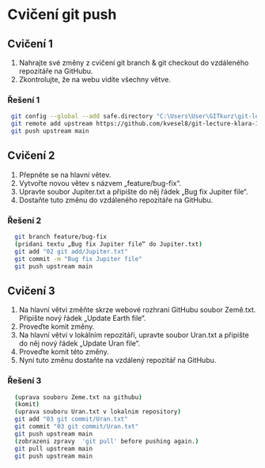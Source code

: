 # Cvičení git push

## Cvičení 1

1. Nahrajte své změny z cvičení git branch & git checkout do vzdáleného repozitáře na GitHubu.
2. Zkontrolujte, že na webu vidíte všechny větve.

### Řešení 1

```bash
 git config --global --add safe.directory "C:\Users\User\GITkurz\git-lecture-klara-1"
 git remote add upstream https://github.com/kvesel8/git-lecture-klara-1-odevzdani
 git push upstream main

```

## Cvičení 2

1. Přepněte se na hlavní větev.
2. Vytvořte novou větev s názvem „feature/bug-fix“.
3. Upravte soubor Jupiter.txt a připište do něj řádek „Bug fix Jupiter file“.
4. Dostaňte tuto změnu do vzdáleného repozitáře na GitHubu.

### Řešení 2

```bash
  git branch feature/bug-fix 
  (pridani textu „Bug fix Jupiter file“ do Jupiter.txt)
  git add "02 git add/Jupiter.txt"
  git commit -m "Bug fix Jupiter file"
  git push upstream main 
```

## Cvičení 3

1. Na hlavní větvi změňte skrze webové rozhraní GitHubu soubor Země.txt. Připište nový řádek „Update Earth file“.
2. Proveďte komit změny.
3. Na hlavní větvi v lokálním repozitáři, upravte soubor Uran.txt a připište do něj nový řádek „Update Uran file“.
4. Proveďte komit této změny.
5. Nyní tuto změnu dostaňte na vzdálený repozitář na GitHubu.

### Řešení 3

```bash
  (uprava souboru Zeme.txt na githubu)
  (komit)
  (uprava souboru Uran.txt v lokalnim repository)
  git add "03 git commit/Uran.txt"
  git commit "03 git commit/Uran.txt"
  git push upstream main
  (zobrazeni zpravy  'git pull' before pushing again.)
  git pull upstream main
  git push upstream main 
```
